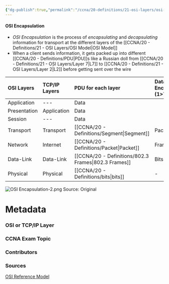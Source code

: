 ```yaml
---
{"dg-publish":true,"permalink":"/ccna/20-definitions/21-osi-layers/osi-encapsulation/","created":"2023-11-05T10:55:11.000-08:00","updated":"2023-11-14T09:45:36.558-08:00"}
---
```


#### OSI Encapsulation
- *OSI Encapsulation* is the process of *encapsulating* and *decapsulating* information for transport at the different layers of the [[CCNA/20 - Definitions/21 - OSI Layers/OSI Model\|OSI Model]]
- When a client sends information, it gets packed up into different [[CCNA/20 - Definitions/PDU\|PDU]]s like a Russian doll from [[CCNA/20 - Definitions/21 - OSI Layers/Layer 7\|L7]] to [[CCNA/20 - Definitions/21 - OSI Layers/Layer 2\|L2]] before getting sent over the wire



| OSI Layers   | TCP/IP Layers | PDU for each layer  | Data Encapsulation (1>7) | Data De-encapsulation (7>1) | 
|:------------ |:------------- |:------------------- |:------------------------ |:--------------------------- |
| Application  | ---           | Data                |                          |                             |
| Presentation | Application   | Data                |                          |                             |
| Session      | ---           | Data                |                          |                             |
| Transport    | Transport     | [[CCNA/20 - Definitions/Segment\|Segment]]         | Packets>Segments         | Segment>Packets             |
| Network      | Internet      | [[CCNA/20 - Definitions/Packet\|Packet]]          | Frames>Packets           | Packets>Frames              |
| Data-Link    | Data-Link     | [[CCNA/20 - Definitions/802.3 Frames\|802.3 Frames]] | Bits>Frames              | Frames>Bits                 |
| Physical     | Physical      | [[CCNA/20 - Definitions/bits\|bits]]            | -                        | -                           |

![OSI Encapsulation-2.png](/img/user/Attachments/OSI%20Encapsulation-2.png)
Source: Original


# Metadata
### OSI or TCP/IP Layer

### CCNA Exam Topic

### Contributors

### Sources
[OSI Reference Model](https://netcert.tripod.com/ccna/internetworking/osi.html)